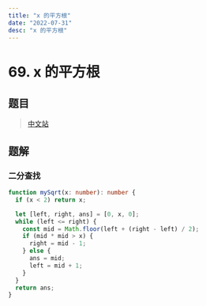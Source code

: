 ```yaml
---
title: "x 的平方根"
date: "2022-07-31"
desc: "x 的平方根"
---
```


# 69. x 的平方根

## 题目

> [中文站](https://leetcode.cn/problems/sqrtx/)

## 题解

### 二分查找

```typescript
function mySqrt(x: number): number {
  if (x < 2) return x;

  let [left, right, ans] = [0, x, 0];
  while (left <= right) {
    const mid = Math.floor(left + (right - left) / 2);
    if (mid * mid > x) {
      right = mid - 1;
    } else {
      ans = mid;
      left = mid + 1;
    }
  }
  return ans;
}
```